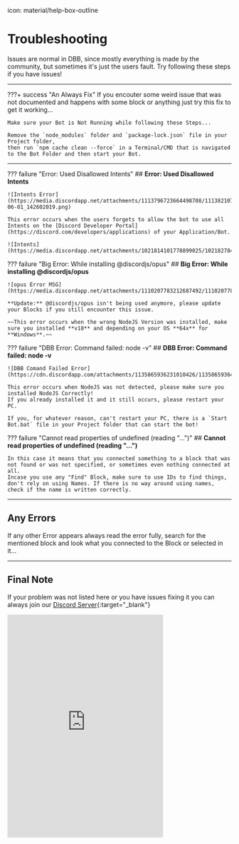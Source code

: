 icon: material/help-box-outline

# Troubleshooting
Issues are normal in DBB, since mostly everything is made by the community, but sometimes it's just the users fault. Try following these steps if you have issues!

---

???+ success "An Always Fix"
    If you encouter some weird issue that was not documented and happens with some block or anything just try this fix to get it working...

    Make sure your Bot is Not Running while following these Steps...
    
    Remove the `node_modules` folder and `package-lock.json` file in your Project folder,  
    then run `npm cache clean --force` in a Terminal/CMD that is navigated to the Bot Folder and then start your Bot.

---

??? failure "Error: Used Disallowed Intents"
    ## **Error: Used Disallowed Intents**
     
    ![Intents Error](https://media.discordapp.net/attachments/1113796723664498708/1113821079333503057/image_2023-06-01_142602019.png)
     
    This error occurs when the users forgets to allow the bot to use all Intents on the [Discord Developer Portal](https://discord.com/developers/applications) of your Application/Bot.
     
    ![Intents](https://media.discordapp.net/attachments/1021814101778899025/1021827845674246256/unknown.png)

??? failure "Big Error: While installing @discordjs/opus"
    ## **Big Error: While installing @discordjs/opus**
     
    ![opus Error MSG](https://media.discordapp.net/attachments/1110207783212687492/1110207783388840090/image.png)
     
    **Update:** @discordjs/opus isn't being used anymore, please update your Blocks if you still encounter this issue.  

    ~~This error occurs when the wrong NodeJS Version was installed, make sure you installed **v18** and depending on your OS **64x** for **Windows**.~~

??? failure "DBB Error: Command failed: node -v"
    ## **DBB Error: Command failed: node -v**
     
    ![DBB Comand Failed Error](https://cdn.discordapp.com/attachments/1135865936231010426/1135865936444936222/image.png)
     
    This error occurs when NodeJS was not detected, please make sure you installed NodeJS Correctly!
    If you already installed it and it still occurs, please restart your PC.
     
    If you, for whatever reason, can't restart your PC, there is a `Start Bot.bat` file in your Project folder that can start the bot!

??? failure "Cannot read properties of undefined (reading "...")"
    ## **Cannot read properties of undefined (reading "...")**
     
    In this case it means that you connected something to a block that was not found or was not specified, or sometimes even nothing connected at all.  
    Incase you use any "Find" Block, make sure to use IDs to find things, don't rely on using Names. If there is no way around using names, check if the name is written correctly.

---

## **Any Errors**

If any other Error appears always read the error fully, search for the mentioned block and look what you connected to the Block or selected in it...

---

## **Final Note**

If your problem was not listed here or you have issues fixing it you can always join our [Discord Server](https://discord.gg/PAzxTDw){:target="_blank"}

<iframe src="https://discord.com/widget?id=582167093139734544&theme=dark" width="350" height="500" allowtransparency="true" frameborder="0" sandbox="allow-popups allow-popups-to-escape-sandbox allow-same-origin allow-scripts"></iframe>